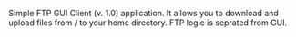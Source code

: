 Simple FTP GUI Client (v. 1.0) application. 
It allows you to download and upload files from / to your home directory.
FTP logic is seprated from GUI.
